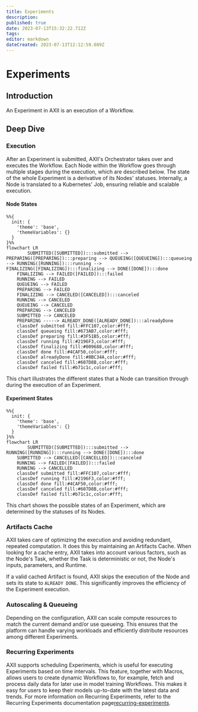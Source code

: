```yaml
---
title: Experiments
description: 
published: true
date: 2023-07-13T15:32:22.712Z
tags: 
editor: markdown
dateCreated: 2023-07-13T12:12:59.089Z
---
```


# Experiments
## Introduction

An Experiment in AXII is an execution of a Workflow.

## Deep Dive

### Execution

After an Experiment is submitted, AXII's Orchestrator takes over and executes the Workflow. Each Node within the Workflow goes through multiple stages during the execution, which are described below. The state of the whole Experiment is a derivative of its Nodes' statuses. Internally, a Node is translated to a Kubernetes' Job, ensuring reliable and scalable execution.

#### Node States

```mermaid
%%{
  init: {
    'theme': 'base',
    'themeVariables': {}
  }
}%%
flowchart LR
 		SUBMITTED([SUBMITTED]):::submitted --> PREPARING([PREPARING]):::preparing --> QUEUEING([QUEUEING]):::queueing --> RUNNING([RUNNING]):::running --> FINALIZING([FINALIZING]):::finalizing --> DONE([DONE]):::done
    FINALIZING --> FAILED([FAILED]):::failed
    RUNNING --> FAILED
    QUEUEING --> FAILED
    PREPARING --> FAILED
    FINALIZING --> CANCELED([CANCELED]):::canceled
    RUNNING --> CANCELED
    QUEUEING --> CANCELED
    PREPARING --> CANCELED
    SUBMITTED --> CANCELED
    PREPARING -----> ALREADY_DONE([ALREADY_DONE]):::alreadyDone
    classDef submitted fill:#FFC107,color:#fff;
    classDef queueing fill:#673AB7,color:#fff;
    classDef preparing fill:#3F51B5,color:#fff;
    classDef running fill:#2196F3,color:#fff;
    classDef finalizing fill:#009688,color:#fff;
    classDef done fill:#4CAF50,color:#fff;
    classDef alreadyDone fill:#8BC34A,color:#fff;
    classDef canceled fill:#607D8B,color:#fff;
    classDef failed fill:#b71c1c,color:#fff;
```

This chart illustrates the different states that a Node can transition through during the execution of an Experiment.

#### Experiment States

```mermaid
%%{
  init: {
    'theme': 'base',
    'themeVariables': {}
  }
}%%
flowchart LR
 		SUBMITTED([SUBMITTED]):::submitted --> RUNNING([RUNNING]):::running --> DONE([DONE]):::done
    SUBMITTED --> CANCELLED([CANCELLED]):::canceled
    RUNNING --> FAILED([FAILED]):::failed
    RUNNING --> CANCELLED
    classDef submitted fill:#FFC107,color:#fff;
    classDef running fill:#2196F3,color:#fff;
    classDef done fill:#4CAF50,color:#fff;
    classDef canceled fill:#607D8B,color:#fff;
    classDef failed fill:#b71c1c,color:#fff;
```

This chart shows the possible states of an Experiment, which are determined by the statuses of its Nodes.

### Artifacts Cache

AXII takes care of optimizing the execution and avoiding redundant, repeated computation. It does this by maintaining an Artifacts Cache. When looking for a cache entry, AXII takes into account various factors, such as the Node's Task, whether the Task is deterministic or not, the Node's inputs, parameters, and Runtime.

If a valid cached Artifact is found, AXII skips the execution of the Node and sets its state to `ALREADY DONE`. This significantly improves the efficiency of the Experiment execution.

### Autoscaling & Queueing

Depending on the configuration, AXII can scale compute resources to match the current demand and/or use queueing. This ensures that the platform can handle varying workloads and efficiently distribute resources among different Experiments.

### Recurring Experiments

AXII supports scheduling Experiments, which is useful for executing Experiments based on time intervals. This feature, together with Macros, allows users to create dynamic Workflows to, for example, fetch and process daily data for later use in model training Workflows. This makes it easy for users to keep their models up-to-date with the latest data and trends. For more information on Recurring Experiments, refer to the Recurring Experiments documentation page[recurring-experiments](/recurring-experiments).
